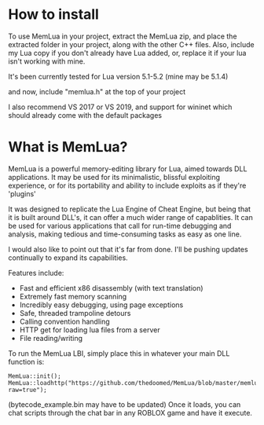 # How to install

To use MemLua in your project, extract the MemLua zip, and place the extracted
folder in your project, along with the other C++ files.
Also, include my Lua copy if you don't already have Lua added, or, replace it
if your lua isn't working with mine.

It's been currently tested for Lua version 5.1-5.2 (mine may be 5.1.4)

and now, include "memlua.h" at the top of your project

I also recommend VS 2017 or VS 2019,
and support for wininet which should already come
with the default packages


# What is MemLua?
MemLua is a powerful memory-editing library for Lua, aimed towards DLL applications.
It may be used for its minimalistic, blissful exploiting experience, or for its
portability and ability to include exploits as if they're 'plugins'

It was designed to replicate the Lua Engine of Cheat Engine, but being
that it is built around DLL's, it can offer a much wider range of capablities.
It can be used for various applications that call for run-time debugging
and analysis, making tedious and time-consuming tasks as easy as one line.

I would also like to point out that it's far from done.
I'll be pushing updates continually to expand its capabilities.

Features include:
- Fast and efficient x86 disassembly (with text translation)
- Extremely fast memory scanning
- Incredibly easy debugging, using page exceptions
- Safe, threaded trampoline detours
- Calling convention handling
- HTTP get for loading lua files from a server
- File reading/writing


To run the MemLua LBI, simply place this in whatever your main DLL function is:

```
MemLua::init();
MemLua::loadhttp("https://github.com/thedoomed/MemLua/blob/master/memlua_lbi.lua?raw=true");
```
(bytecode_example.bin may have to be updated)
Once it loads, you can chat scripts through the chat bar in any ROBLOX game and have it execute.
